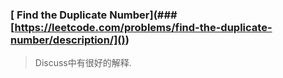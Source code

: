 ### [ Find the Duplicate Number](### [https://leetcode.com/problems/find-the-duplicate-number/description/]())
> Discuss中有很好的解释.
